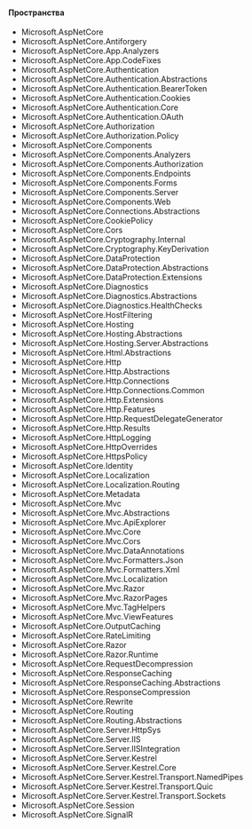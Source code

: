 #### Пространства
  - Microsoft.AspNetCore
  - Microsoft.AspNetCore.Antiforgery
  - Microsoft.AspNetCore.App.Analyzers
  - Microsoft.AspNetCore.App.CodeFixes
  - Microsoft.AspNetCore.Authentication
  - Microsoft.AspNetCore.Authentication.Abstractions
  - Microsoft.AspNetCore.Authentication.BearerToken
  - Microsoft.AspNetCore.Authentication.Cookies
  - Microsoft.AspNetCore.Authentication.Core
  - Microsoft.AspNetCore.Authentication.OAuth
  - Microsoft.AspNetCore.Authorization
  - Microsoft.AspNetCore.Authorization.Policy
  - Microsoft.AspNetCore.Components
  - Microsoft.AspNetCore.Components.Analyzers
  - Microsoft.AspNetCore.Components.Authorization
  - Microsoft.AspNetCore.Components.Endpoints
  - Microsoft.AspNetCore.Components.Forms
  - Microsoft.AspNetCore.Components.Server
  - Microsoft.AspNetCore.Components.Web
  - Microsoft.AspNetCore.Connections.Abstractions
  - Microsoft.AspNetCore.CookiePolicy
  - Microsoft.AspNetCore.Cors
  - Microsoft.AspNetCore.Cryptography.Internal
  - Microsoft.AspNetCore.Cryptography.KeyDerivation
  - Microsoft.AspNetCore.DataProtection
  - Microsoft.AspNetCore.DataProtection.Abstractions
  - Microsoft.AspNetCore.DataProtection.Extensions
  - Microsoft.AspNetCore.Diagnostics
  - Microsoft.AspNetCore.Diagnostics.Abstractions
  - Microsoft.AspNetCore.Diagnostics.HealthChecks
  - Microsoft.AspNetCore.HostFiltering
  - Microsoft.AspNetCore.Hosting
  - Microsoft.AspNetCore.Hosting.Abstractions
  - Microsoft.AspNetCore.Hosting.Server.Abstractions
  - Microsoft.AspNetCore.Html.Abstractions
  - Microsoft.AspNetCore.Http
  - Microsoft.AspNetCore.Http.Abstractions
  - Microsoft.AspNetCore.Http.Connections
  - Microsoft.AspNetCore.Http.Connections.Common
  - Microsoft.AspNetCore.Http.Extensions
  - Microsoft.AspNetCore.Http.Features
  - Microsoft.AspNetCore.Http.RequestDelegateGenerator
  - Microsoft.AspNetCore.Http.Results
  - Microsoft.AspNetCore.HttpLogging
  - Microsoft.AspNetCore.HttpOverrides
  - Microsoft.AspNetCore.HttpsPolicy
  - Microsoft.AspNetCore.Identity
  - Microsoft.AspNetCore.Localization
  - Microsoft.AspNetCore.Localization.Routing
  - Microsoft.AspNetCore.Metadata
  - Microsoft.AspNetCore.Mvc
  - Microsoft.AspNetCore.Mvc.Abstractions
  - Microsoft.AspNetCore.Mvc.ApiExplorer
  - Microsoft.AspNetCore.Mvc.Core
  - Microsoft.AspNetCore.Mvc.Cors
  - Microsoft.AspNetCore.Mvc.DataAnnotations
  - Microsoft.AspNetCore.Mvc.Formatters.Json
  - Microsoft.AspNetCore.Mvc.Formatters.Xml
  - Microsoft.AspNetCore.Mvc.Localization
  - Microsoft.AspNetCore.Mvc.Razor
  - Microsoft.AspNetCore.Mvc.RazorPages
  - Microsoft.AspNetCore.Mvc.TagHelpers
  - Microsoft.AspNetCore.Mvc.ViewFeatures
  - Microsoft.AspNetCore.OutputCaching
  - Microsoft.AspNetCore.RateLimiting
  - Microsoft.AspNetCore.Razor
  - Microsoft.AspNetCore.Razor.Runtime
  - Microsoft.AspNetCore.RequestDecompression
  - Microsoft.AspNetCore.ResponseCaching
  - Microsoft.AspNetCore.ResponseCaching.Abstractions
  - Microsoft.AspNetCore.ResponseCompression
  - Microsoft.AspNetCore.Rewrite
  - Microsoft.AspNetCore.Routing
  - Microsoft.AspNetCore.Routing.Abstractions
  - Microsoft.AspNetCore.Server.HttpSys
  - Microsoft.AspNetCore.Server.IIS
  - Microsoft.AspNetCore.Server.IISIntegration
  - Microsoft.AspNetCore.Server.Kestrel
  - Microsoft.AspNetCore.Server.Kestrel.Core
  - Microsoft.AspNetCore.Server.Kestrel.Transport.NamedPipes
  - Microsoft.AspNetCore.Server.Kestrel.Transport.Quic
  - Microsoft.AspNetCore.Server.Kestrel.Transport.Sockets
  - Microsoft.AspNetCore.Session
  - Microsoft.AspNetCore.SignalR
